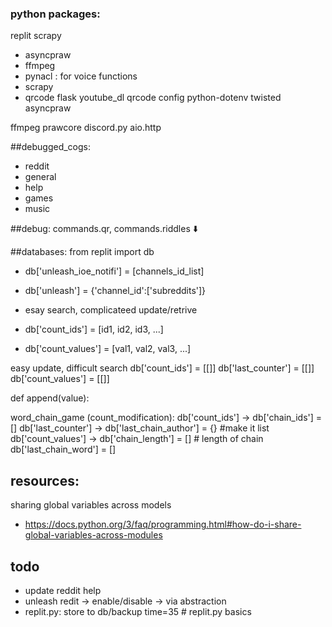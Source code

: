 ### python packages:<br>
replit
scrapy
* asyncpraw
* ffmpeg
* pynacl  : for voice functions
* scrapy
* qrcode
flask
youtube_dl
qrcode
config
python-dotenv
twisted
asyncpraw

ffmpeg
prawcore
discord.py
aio.http



##debugged_cogs:
- reddit
- general
- help
- games
- music


##debug:
commands.qr, commands.riddles ⬇️

##databases:
from replit import db
- db['unleash_ioe_notifi'] = [channels_id_list]
- db['unleash'] = {'channel_id':['subreddits']}

- esay search, complicateed update/retrive
- db['count_ids'] = [id1, id2, id3, ...]
- db['count_values'] = [val1, val2, val3, ...]

easy update, difficult search
db['count_ids']    = [[]]
db['last_counter'] = [[]]
db['count_values'] = [[]]

def append(value):
    

    

    
word_chain_game (count_modification):
db['count_ids']    -> db['chain_ids'] = []
db['last_counter'] -> db['last_chain_author'] = {}  #make it list
db['count_values'] -> db['chain_length'] = []   # length of chain
db['last_chain_word'] = []

## resources:
sharing global variables across models
* https://docs.python.org/3/faq/programming.html#how-do-i-share-global-variables-across-modules

## todo
- update reddit help
- unleash redit -> enable/disable   -> via abstraction
- replit.py: store to db/backup
time=35 # replit.py basics
